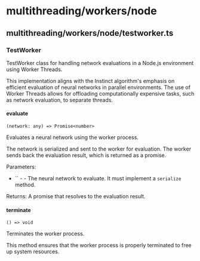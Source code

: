 # multithreading/workers/node

## multithreading/workers/node/testworker.ts

### TestWorker

TestWorker class for handling network evaluations in a Node.js environment using Worker Threads.

This implementation aligns with the Instinct algorithm's emphasis on efficient evaluation of
neural networks in parallel environments. The use of Worker Threads allows for offloading
computationally expensive tasks, such as network evaluation, to separate threads.

#### evaluate

`(network: any) => Promise<number>`

Evaluates a neural network using the worker process.

The network is serialized and sent to the worker for evaluation. The worker
sends back the evaluation result, which is returned as a promise.

Parameters:
- `` - - The neural network to evaluate. It must implement a `serialize` method.

Returns: A promise that resolves to the evaluation result.

#### terminate

`() => void`

Terminates the worker process.

This method ensures that the worker process is properly terminated to free up system resources.
